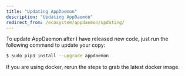 ```yaml
---
title: "Updating AppDaemon"
description: "Updating AppDaemon"
redirect_from: /ecosystem/appdaemon/updating/
---
```


To update AppDaemon after I have released new code, just run the following command to update your copy:

```bash
$ sudo pip3 install --upgrade appdaemon
```

If you are using docker, rerun the steps to grab the latest docker image.
